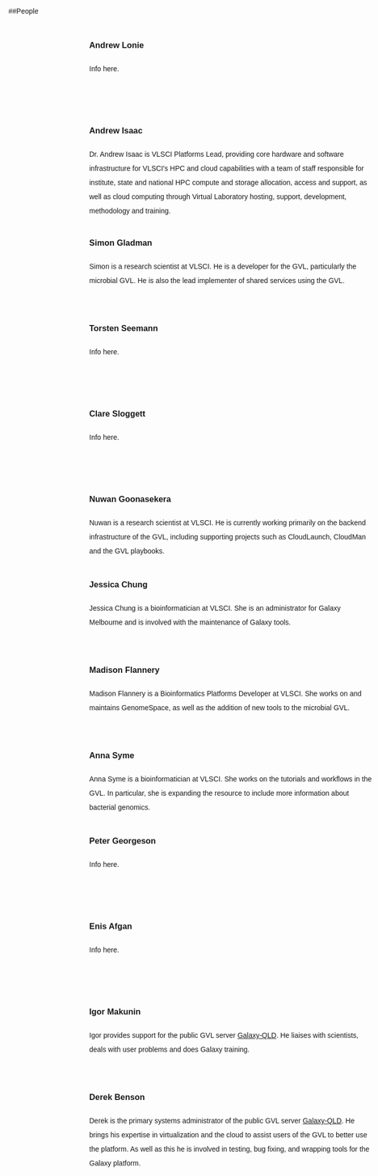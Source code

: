 <style>
    @media (min-width: 768px) {
    .wrapper {
        width: 750px;
        overflow: hidden;
        min-height: 150px;
    }
    .info {
      width: 560px;
      min-height: 150px;
      display: inline-block;
    }
  }
  @media (min-width: 992px) {
  .wrapper {
      width: 727px;
      overflow: hidden;
      min-height: 150px;
    }
    .info {
      width: 537px;
      min-height: 150px;
      display: inline-block;
    }
  }
  @media (min-width: 1200px) {
  .wrapper {
      width: 887px;
      overflow: hidden;
      min-height: 150px;
  }
  .info {
    width: 682px;
    min-height: 150px;
    display: inline-block;
  }
  }
  .wrapper {
      min-height: 150px;
      margin: 10px 0px;
  }
  .info {
    min-height: 150px;
    display: inline-block;
    margin-left: 10px;
  }
  .round {
      border-radius: 50%;
      overflow: hidden;
      width: 150px;
      height: 150px;
      float: left;
      margin-top: 9px;
  }
  .round img {
      display: block;
      min-width: 100%;
      min-height: 100%;
  }
  body {
    line-height: 2;
    font-family: "Helvetica";
  }
  hr {
    border-top: 3px solid #C0C0C0;
  }
</style>

##People

<div class="wrapper">
<div class="round">
  <img src="https://build1.braembl.org.au/wp-content/uploads/2016/05/ALonie2015crop2.jpg" />
</div>
<div class="info">
<h3>Andrew Lonie</h3>
Info here.
</div>
</div>

<div class="wrapper">
<div class="round">
  <img src="https://build1.braembl.org.au/wp-content/uploads/2016/05/people_andrew_isaac.jpg" />
</div>
<div class="info">
<h3>Andrew Isaac</h3>
Dr. Andrew Isaac is VLSCI Platforms Lead, providing core hardware and software infrastructure for VLSCI's HPC and cloud capabilities with a team of staff responsible for institute, state and national HPC compute and storage allocation, access and support, as well as cloud computing through Virtual Laboratory hosting, support, development, methodology and training.
</div>
</div>


<div class="wrapper">
<div class="round">
  <img src="https://build1.braembl.org.au/wp-content/uploads/2016/05/simonx.jpg" />
</div>
<div class="info">
<h3>Simon Gladman</h3>
Simon is a research scientist at VLSCI. He is a developer for the GVL, particularly the microbial GVL. He is also the lead implementer of shared services using the GVL.
</div>
</div>


<div class="wrapper">
<div class="round">
  <img src="https://build1.braembl.org.au/wp-content/uploads/2016/05/torsten.jpg" />
</div>
<div class="info">
<h3>Torsten Seemann</h3>
Info here.
</div>
</div>


<div class="wrapper">
<div class="round">
  <img src="https://build1.braembl.org.au/wp-content/uploads/2016/05/clare.png" />
</div>
<div class="info">
<h3>Clare Sloggett</h3>
Info here.
</div>
</div>


<div class="wrapper">
<div class="round">
  <img src="https://build1.braembl.org.au/wp-content/uploads/2016/05/Nuwanx.jpg" />
</div>
<div class="info">
<h3>Nuwan Goonasekera</h3>
Nuwan is a research scientist at VLSCI. He is currently working primarily on the backend infrastructure of the GVL, including supporting projects such as CloudLaunch, CloudMan and the GVL playbooks.
</div>
</div>


<div class="wrapper">
<div class="round">
  <img src="https://build1.braembl.org.au/wp-content/uploads/2016/05/jessicax.jpg" />
</div>
<div class="info">
<h3>Jessica Chung</h3>
Jessica Chung is a bioinformatician at VLSCI. She is an administrator for Galaxy Melbourne and is involved with the maintenance of Galaxy tools.
</div>
</div>


<div class="wrapper">
<div class="round">
  <img src="https://build1.braembl.org.au/wp-content/uploads/2016/05/Maddy.jpg" />
</div>
<div class="info">
<h3>Madison Flannery</h3>
Madison Flannery is a Bioinformatics Platforms Developer at VLSCI. She works on and maintains GenomeSpace, as well as the addition of new tools to the microbial GVL.
</div>
</div>


<div class="wrapper">
<div class="round">
  <img src="https://build1.braembl.org.au/wp-content/uploads/2016/05/AnnaCrop.jpg" />
</div>
<div class="info">
<h3>Anna Syme</h3>
Anna Syme is a bioinformatician at VLSCI. She works on the tutorials and workflows in the GVL. In particular, she is expanding the resource to include more information about bacterial genomics.
</div>
</div>


<div class="wrapper">
<div class="round">
  <img src="https://build1.braembl.org.au/wp-content/uploads/2016/03/imageGVL2.jpg" />
</div>
<div class="info">
<h3>Peter Georgeson</h3>
Info here.
</div>
</div>


<div class="wrapper">
<div class="round">
  <img src="https://build1.braembl.org.au/wp-content/uploads/2016/03/imageGVL2.jpg" />
</div>
<div class="info">
<h3>Enis Afgan</h3>
Info here.
</div>
</div>


<div class="wrapper">
<div class="round">
  <img src="https://build1.braembl.org.au/wp-content/uploads/2016/03/imageGVL2.jpg" />
</div>
<div class="info">
<h3>Igor Makunin</h3>
Igor provides support for the public GVL server <a href="http://galaxy-qld.genome.edu.au">Galaxy-QLD</a>. He liaises with scientists, deals with user problems and does Galaxy training.
</div>
</div>


<div class="wrapper">
<div class="round">
  <img src="https://build1.braembl.org.au/wp-content/uploads/2016/03/imageGVL2.jpg" />
</div>
<div class="info">
<h3>Derek Benson</h3>
Derek is the primary systems administrator of the public GVL server <a href="http://galaxy-qld.genome.edu.au">Galaxy-QLD</a>. He brings his expertise in virtualization and the cloud to assist users of the GVL to better use the platform. As well as this he is involved in testing, bug fixing, and wrapping tools for the Galaxy platform.
</div>
</div>
